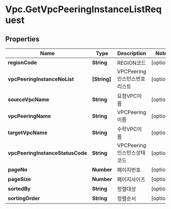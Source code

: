 # Vpc.GetVpcPeeringInstanceListRequest

## Properties
Name | Type | Description | Notes
------------ | ------------- | ------------- | -------------
**regionCode** | **String** | REGION코드 | [optional] 
**vpcPeeringInstanceNoList** | **[String]** | VPCPeering인스턴스번호리스트 | [optional] 
**sourceVpcName** | **String** | 요청VPC이름 | [optional] 
**vpcPeeringName** | **String** | VPCPeering이름 | [optional] 
**targetVpcName** | **String** | 수락VPC이름 | [optional] 
**vpcPeeringInstanceStatusCode** | **String** | VPCPeering인스턴스상태코드 | [optional] 
**pageNo** | **Number** | 페이지번호 | [optional] 
**pageSize** | **Number** | 페이지사이즈 | [optional] 
**sortedBy** | **String** | 정렬대상 | [optional] 
**sortingOrder** | **String** | 정렬순서 | [optional] 


